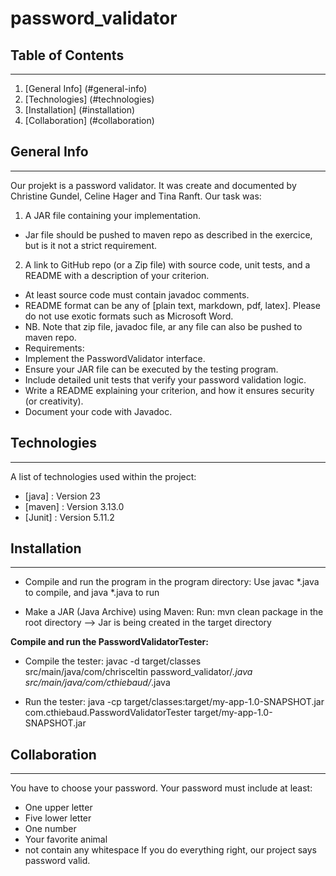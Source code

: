 # password_validator

## Table of Contents
***
1.	[General Info] (#general-info)
2.	[Technologies] (#technologies)
3.	[Installation] (#installation)
4.	[Collaboration] (#collaboration)


## General Info
***
Our projekt is a password validator. It was create and documented by Christine Gundel, Celine Hager and Tina Ranft. Our task was: 
1.	A JAR file containing your implementation.
*	Jar file should be pushed to maven repo as described in the exercice, but is it not a strict requirement.
2.	A link to GitHub repo (or a Zip file) with source code, unit tests, and a README with a description of your criterion.
*	At least source code must contain javadoc comments.
*	README format can be any of [plain text, markdown, pdf, latex]. Please do not use exotic formats such as Microsoft Word.
*	NB. Note that zip file, javadoc file, ar any file can also be pushed to maven repo.
*	Requirements:
* Implement the PasswordValidator interface.
*	Ensure your JAR file can be executed by the testing program.
*	Include detailed unit tests that verify your password validation logic.
*	Write a README explaining your criterion, and how it ensures security (or creativity).
*	Document your code with Javadoc.

## Technologies
***
A list of technologies used within the project:
*	[java] : Version 23
*	[maven] : Version 3.13.0
*	[Junit] : Version 5.11.2

## Installation
***
* Compile and run the program in the program directory:
Use javac *.java to compile, and java *.java to run

* Make a JAR (Java Archive) using Maven:
Run: mvn clean package in the root directory 
--> Jar is being created in the target directory

**Compile and run the PasswordValidatorTester:** 
* Compile the tester: 
javac -d target/classes src/main/java/com/chrisceltin password_validator/*.java src/main/java/com/cthiebaud/*.java

* Run the tester:
java -cp target/classes:target/my-app-1.0-SNAPSHOT.jar com.cthiebaud.PasswordValidatorTester target/my-app-1.0-SNAPSHOT.jar

## Collaboration
***
You have to choose your password. 
Your password must include at least:
* One upper letter
*	Five lower letter
*	One number
*	Your favorite animal
*	not contain any whitespace
If you do everything right, our project says password valid.

